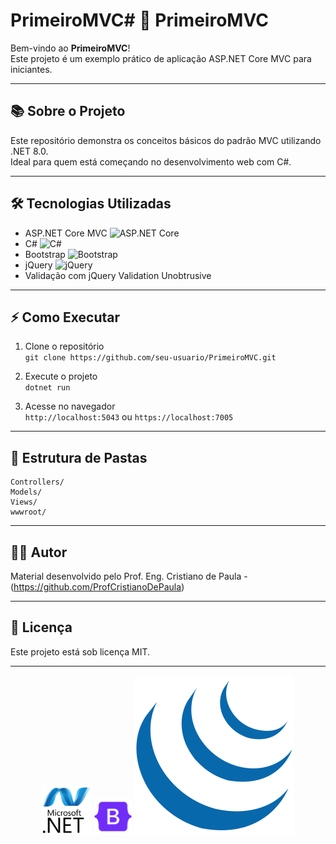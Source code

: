 # PrimeiroMVC# 🚀 PrimeiroMVC

Bem-vindo ao **PrimeiroMVC**!  
Este projeto é um exemplo prático de aplicação ASP.NET Core MVC para iniciantes.

---

## 📚 Sobre o Projeto

Este repositório demonstra os conceitos básicos do padrão MVC utilizando .NET 8.0.  
Ideal para quem está começando no desenvolvimento web com C#.

---

## 🛠️ Tecnologias Utilizadas

- ASP.NET Core MVC ![ASP.NET Core](https://img.shields.io/badge/ASP.NET_Core-8.0-blue)
- C# ![C#](https://img.shields.io/badge/C%23-8.0-blue)
- Bootstrap ![Bootstrap](https://img.shields.io/badge/Bootstrap-5.0-purple)
- jQuery ![jQuery](https://img.shields.io/badge/jQuery-3.6.0-blue)
- Validação com jQuery Validation Unobtrusive

---

## ⚡ Como Executar

1. Clone o repositório  
   `git clone https://github.com/seu-usuario/PrimeiroMVC.git`

2. Execute o projeto  
   `dotnet run`

3. Acesse no navegador  
   `http://localhost:5043` ou `https://localhost:7005`

---

## 📂 Estrutura de Pastas

```
Controllers/
Models/
Views/
wwwroot/
```

---

## 👨‍💻 Autor

Material desenvolvido pelo Prof. Eng. Cristiano de Paula - (https://github.com/ProfCristianoDePaula)

---

## 📄 Licença

Este projeto está sob licença MIT.

---

<div align="center">
  <img src="https://raw.githubusercontent.com/devicons/devicon/master/icons/dot-net/dot-net-original-wordmark.svg" width="80" />
  <img src="https://raw.githubusercontent.com/devicons/devicon/master/icons/bootstrap/bootstrap-plain.svg" width="60" />
  <img src="https://raw.githubusercontent.com/devicons/devicon/master/icons/jquery/jquery-original.svg" width